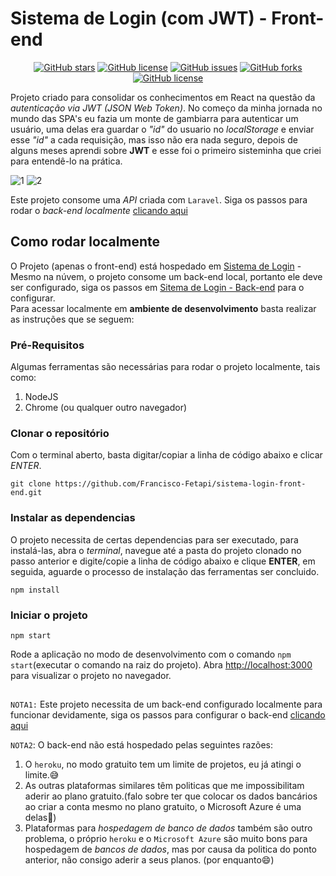 # Sistema de Login (com JWT) - Front-end

<p align="center">
<a href="https://github.com/Francisco-Fetapi/sistema-login-front-end/stargazers"><img alt="GitHub stars" src="https://img.shields.io/github/stars/Francisco-Fetapi/sistema-login-front-end?style=plastic"></a>
<a href="https://github.com/Francisco-Fetapi/sistema-login-front-end"><img alt="GitHub license" src="https://img.shields.io/badge/Exercise-For%20trainning-orange"></a>
<a href="https://github.com/Francisco-Fetapi/sistema-login-front-end/issues"><img alt="GitHub issues" src="https://img.shields.io/github/issues/Francisco-Fetapi/sistema-login-front-end?style=plastic"></a>
<a href="https://github.com/Francisco-Fetapi/sistema-login-front-end/network"><img alt="GitHub forks" src="https://img.shields.io/github/forks/Francisco-Fetapi/sistema-login-front-end?style=plastic"></a>
<a href="https://github.com/Francisco-Fetapi/sistema-login-front-end"><img alt="GitHub license" src="https://img.shields.io/github/license/Francisco-Fetapi/sistema-login-front-end?style=plastic"></a>
</p>


Projeto criado para consolidar os conhecimentos em React na questão da _autenticação via JWT (JSON Web Token)_. No começo da minha jornada no mundo das SPA's eu fazia um monte de gambiarra para autenticar um usuário, uma delas era guardar o _"id"_ do usuario no _localStorage_ e enviar esse _"id"_ a cada requisição, mas isso não era nada seguro, depois de alguns meses aprendi sobre **JWT** e esse foi o primeiro sisteminha que criei para entendê-lo na prática.

![1](https://user-images.githubusercontent.com/74926014/176726974-c964d047-3869-4b5a-a715-02e53aa774be.PNG)
![2](https://user-images.githubusercontent.com/74926014/176727006-902b5a40-e099-46b6-a65d-68d9dbf0937f.PNG)


Este projeto consome uma _API_ criada com `Laravel`. Siga os passos para rodar o _back-end localmente_ [clicando aqui](https://github.com/Francisco-Fetapi/sistema-login-jwt-back-end)

## Como rodar localmente

O Projeto (apenas o front-end) está hospedado em [Sistema de Login](https://sistema-login-fetapi.vercel.app/) - Mesmo na núvem, o projeto consome um back-end local, portanto ele deve ser configurado, siga os passos em [Sitema de Login - Back-end](https://github.com/Francisco-Fetapi/sistema-login-jwt-back-end) para o configurar.<br />
Para acessar localmente em **ambiente de desenvolvimento** basta realizar as instruções que se seguem:

### Pré-Requisitos

Algumas ferramentas são necessárias para rodar o projeto localmente, tais como:

1. NodeJS
2. Chrome (ou qualquer outro navegador)

### Clonar o repositório

Com o terminal aberto, basta digitar/copiar a linha de código abaixo e clicar _ENTER_.

```
git clone https://github.com/Francisco-Fetapi/sistema-login-front-end.git
```

### Instalar as dependencias

O projeto necessita de certas dependencias para ser executado, para instalá-las, abra o _terminal_, navegue até a pasta do projeto clonado no passo anterior e digite/copie a linha de código abaixo e clique **ENTER**, em seguida, aguarde o processo de instalação das ferramentas ser concluido.

```
npm install
```

### Iniciar o projeto
```
npm start
```
Rode a aplicação no modo de desenvolvimento com o comando `npm start`(executar o comando na raiz do projeto).
Abra [http://localhost:3000](http://localhost:3000) para visualizar o projeto no navegador.

##

`NOTA1:` Este projeto necessita de um back-end configurado localmente para funcionar devidamente, siga os passos para configurar o back-end [clicando aqui](https://github.com/Francisco-Fetapi/sistema-login-jwt-back-end)

`NOTA2`: O back-end não está hospedado pelas seguintes razões:

1. O `heroku`, no modo gratuito tem um limite de projetos, eu já atingi o limite.😅
2. As outras plataformas similares têm politicas que me impossibilitam aderir ao  plano gratuito.(falo sobre ter que colocar os dados bancários ao criar a conta mesmo no plano gratuito, o Microsoft Azure é uma delas🙁)
3. Plataformas para _hospedagem de banco de dados_ também são outro problema, o próprio `heroku` e o `Microsoft Azure` são muito bons para hospedagem de _bancos de dados_, mas por causa da politica do ponto anterior, não consigo aderir a seus planos. (por enquanto😄)
